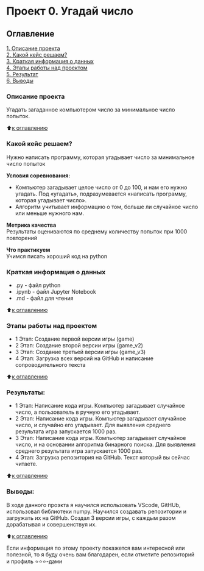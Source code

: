 # Проект 0. Угадай число

## Оглавление  
[1. Описание проекта](https://github.com/ret4ed/Sf_DS_game_1/blob/main/project_0/README.md#Описание-проекта)  
[2. Какой кейс решаем?](https://github.com/ret4ed/Sf_DS_game_1/blob/main/project_0/README.md#какой-кейс-решаем)  
[3. Краткая информация о данных](https://github.com/ret4ed/Sf_DS_game_1/blob/main/project_0/README.md#Краткая-информация-о-данных)  
[4. Этапы работы над проектом](https://github.com/ret4ed/Sf_DS_game_1/blob/main/project_0/README.md#Этапы-работы-над-проектом)  
[5. Результат](https://github.com/ret4ed/Sf_DS_game_1/blob/main/project_0/README.md#Результаты)    
[6. Выводы](https://github.com/ret4ed/Sf_DS_game_1/blob/main/project_0/README.md#Выводы) 

### Описание проекта    
Угадать загаданное компьютером число за минимальное число попыток.

:arrow_up:[к оглавлению](https://github.com/ret4ed/Sf_DS_game_1/blob/main/project_0/README.md#Оглавление)


### Какой кейс решаем?    
Нужно написать программу, которая угадывает число за минимальное число попыток

**Условия соревнования:**  
- Компьютер загадывает целое число от 0 до 100, и нам его нужно угадать. Под «угадать», подразумевается «написать программу, которая угадывает число».
- Алгоритм учитывает информацию о том, больше ли случайное число или меньше нужного нам.

**Метрика качества**     
Результаты оцениваются по среднему количеству попыток при 1000 повторений

**Что практикуем**     
Учимся писать хороший код на python


### Краткая информация о данных
- .py - файл python
- .ipynb - файл Jupyter Notebook
- .md - файл для чтения

  
:arrow_up:[к оглавлению](https://github.com/ret4ed/Sf_DS_game_1/blob/main/project_0/README.md#Оглавление)


### Этапы работы над проектом  
- 1 Этап: Создание первой версии игры (game)
- 2 Этап: Создание второй версии игры (game_v2)
- 3 Этап: Создание третьей версии игры (game_v3)
- 4 Этап: Загрузка всех версий на GitHub и написание сопроводительного текста

:arrow_up:[к оглавлению](https://github.com/ret4ed/Sf_DS_game_1/blob/main/project_0/README.md#Оглавление)


### Результаты:  
- 1 Этап: Написание кода игры. Компьютер загадывает случайное число, а пользователь в ручную его угадывает.
- 2 Этап: Написание кода игры. Компьютер загадывает случайное число, и случайно его угадывает. Для выявления среднего результата игра запускается 1000 раз.
- 3 Этап: Написание кода игры. Компьютер загадывает случайное число, и на основании алгоритма бинарного поиска. Для выявления среднего результата игра запускается 1000 раз.
- 4 Этап: Загрузка репозитория на GitHub. Текст который вы сейчас читаете.

:arrow_up:[к оглавлению](https://github.com/ret4ed/Sf_DS_game_1/blob/main/project_0/README.md#Оглавление)


### Выводы:  
В ходе данного проэкта я научился использовать VScode, GitHUb, использовал библиотеки numpy. Научился создавать репозитории и загружать их на GitHub. Создал 3 версии игры, с каждым разом дорабатывая и совершенствуя их.

:arrow_up:[к оглавлению](https://github.com/ret4ed/Sf_DS_game_1/blob/main/project_0/README.md#Оглавление)


Если информация по этому проекту покажется вам интересной или полезной, то я буду очень вам благодарен, если отметите репозиторий и профиль ⭐️⭐️⭐️-дами
